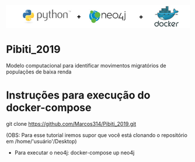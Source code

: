 ![](https://github.com/Marcos314/Pibiti_2019/blob/master/banner%20tcc.jpg)
# Pibiti_2019
Modelo computacional para identificar movimentos migratórios de populações de baixa renda

# Instruções para execução do docker-compose

git clone https://github.com/Marcos314/Pibiti_2019.git

(OBS: Para esse tutorial iremos supor que você está clonando o repositório em /home/'usuário'/Desktop)

- Para executar o neo4j:
  docker-compose up neo4j

